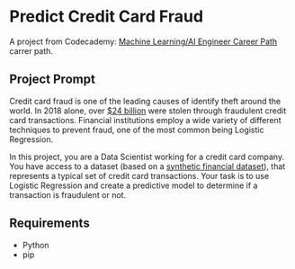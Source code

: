 # Predict Credit Card Fraud

A project from Codecademy: [Machine Learning/AI Engineer Career Path](https://www.codecademy.com/learn/paths/machine-learning-engineer) carrer path.

## Project Prompt

Credit card fraud is one of the leading causes of identify theft around the world. In 2018 alone, over [$24 billion](https://shiftprocessing.com/credit-card-fraud-statistics/) were stolen through fraudulent credit card transactions. Financial institutions employ a wide variety of different techniques to prevent fraud, one of the most common being Logistic Regression.

In this project, you are a Data Scientist working for a credit card company. You have access to a dataset (based on a [synthetic financial dataset](https://www.kaggle.com/datasets/ealaxi/paysim1)), that represents a typical set of credit card transactions. Your task is to use Logistic Regression and create a predictive model to determine if a transaction is fraudulent or not.

## Requirements

- Python
- pip
